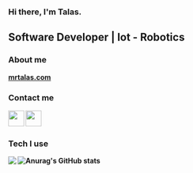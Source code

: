 ### Hi there, I'm Talas.
	
	
## Software Developer | Iot - Robotics

### About me

<p><a href="https://www.mrtalas.com/"><b>mrtalas.com</br></a></p>

### Contact me

<a href="https://www.linkedin.com/in/muhammedalitalas/"><img height="32" width="32" src="https://unpkg.com/simple-icons@6.11.0/icons/linkedin.svg" align="left" /></a>
<a href="https://www.instagram.com/mrtalas06/"><img height="32" width="32" src="https://unpkg.com/simple-icons@v6/icons/instagram.svg" align="left" /></a>

<br />
<br />

### Tech I use

<a href="https://www.instagram.com/nodemcuteknoloji/"><img src="https://www.vectorlogo.zone/logos/arduino/arduino-ar21.svg" align="left" /></a>

![Anurag's GitHub stats](https://github-readme-stats.vercel.app/api/top-langs/?username=MrTalas&layout=demo)




	
